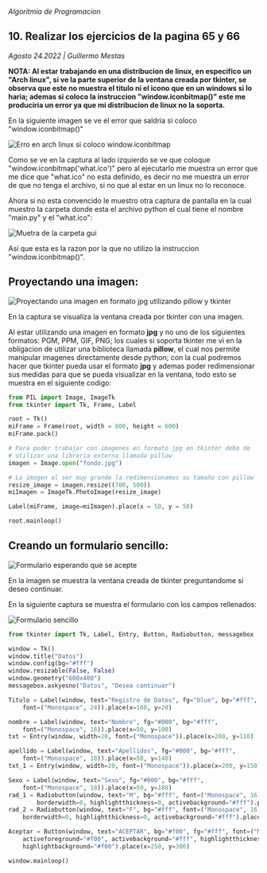 <section class="job">

<em>Algoritmia de Programacion</em>

# 10. Realizar los ejercicios de la pagina 65 y 66

<em>Agosto 24.2022 <span>|</span> Guillermo Mestas</em>

**NOTA: Al estar trabajando en una distribucion de linux, en especifico un "Arch linux", si ve la
parte superior de la ventana creada por tkinter, se observa que este no muestra el titulo ni el icono
que en un windows si lo haria; ademas si coloco la instruccion "window.iconbitmap()" este me produciria
un error ya que mi distribucion de linux no la soporta.**

En la siguiente imagen se ve el error que saldria si coloco "window.iconbitmap()"

![Erro en arch linux si coloco window.iconbitmap](../../assets/media/job-10/error-ico.png)

Como se ve en la captura al lado izquierdo se ve que coloque "window.iconbitmap('what.ico')" pero
al ejecutarlo me muestra un error que me dice que "what.ico" no esta definido, es decir no me muestra
un error de que no tenga el archivo, si no que al estar en un linux no lo reconoce.

Ahora si no esta convencido le muestro otra captura de pantalla en la cual muestro la carpeta
donde esta el archivo python el cual tiene el nombre "main.py" y el "what.ico":

![Muetra de la carpeta gui](../../assets/media/job-10/carpeta-muestra.png)

Asi que esta es la razon por la que no utilizo la instruccion "window.iconbitmap()".

## Proyectando una imagen:

![Proyectando una imagen en formato jpg utilizando pillow y tkinter](../../assets/media/job-10/ver-imagen-en-tk.png)

En la captura se visualiza la ventana creada por tkinter con una imagen.

Al estar utilizando una imagen en formato **jpg** y no uno de los siguientes formatos: PGM, PPM, GIF, PNG; los cuales
si soporta tkinter me vi en la obligacion de utilizar una biblioteca llamada **pillow**, el cual nos permite manipular
imagenes directamente desde python; con la cual podremos hacer que tkinter pueda usar el formato **jpg** y ademas poder
redimensionar sus medidas para que se pueda visualizar en la ventana, todo esto se muestra en el siguiente codigo:

```python
from PIL import Image, ImageTk
from tkinter import Tk, Frame, Label

root = Tk()
miFrame = Frame(root, width = 800, height = 600)
miFrame.pack()

# Para poder trabajar con imagenes en formato jpg en tkinter debo de
# utilizar una libreria externa llamada pillow
imagen = Image.open("fondo.jpg")

# La imagen al ser muy grande la redimensionamos su tamaño con pillow
resize_image = imagen.resize((700, 500))
miImagen = ImageTk.PhotoImage(resize_image)

Label(miFrame, image=miImagen).place(x = 50, y = 50)

root.mainloop()
```

## Creando un formulario sencillo:


![Formulario esperando que se acepte](../../assets/media/job-10/form-en-tk-1.png)

En la imagen se muestra la ventana creada de tkinter preguntandome si deseo continuar.

En la siguiente captura se muestra el formulario con los campos rellenados:

![Formulario sencillo](../../assets/media/job-10/form-en-tk-2.png)

```python
from tkinter import Tk, Label, Entry, Button, Radiobutton, messagebox

window = Tk()
window.title("Datos")
window.config(bg="#fff")
window.resizable(False, False)
window.geometry("600x400")
messagebox.askyesno("Datos", "Desea continuar")

Titulo = Label(window, text="Registro de Datos", fg="blue", bg="#fff",
    font=("Monospace", 24)).place(x=160, y=20)

nombre = Label(window, text="Nombre", fg="#000", bg="#fff",
    font=("Monospace", 18)).place(x=50, y=100)
txt = Entry(window, width=20, font=("Monospace")).place(x=200, y=110)

apellido = Label(window, text="Apellidos", fg="#000", bg="#fff",
    font=("Monospace", 18)).place(x=50, y=140)
txt_1 = Entry(window, width=20, font=("Monospace")).place(x=200, y=150)

Sexo = Label(window, text="Sexo", fg="#000", bg="#fff",
    font=("Monospace", 18)).place(x=50, y=180)
rad_1 = Radiobutton(window, text="M", bg="#fff", font=("Monospace", 16), value=1,
        borderwidth=0, highlightthickness=0, activebackground="#fff").place(x=200, y=180)
rad_2 = Radiobutton(window, text="F", bg="#fff", font=("Monospace", 16), value=2,
    borderwidth=0, highlightthickness=0, activebackground="#fff").place(x=260, y=180)

Aceptar = Button(window, text="ACEPTAR", bg="#f00", fg="#fff", font=("Monospace", 18),
    activeforeground="#f00", activebackground="#fff", highlightthickness=2, borderwidth=0,
    highlightbackground="#f00").place(x=250, y=300)

window.mainloop()
```

</section>
